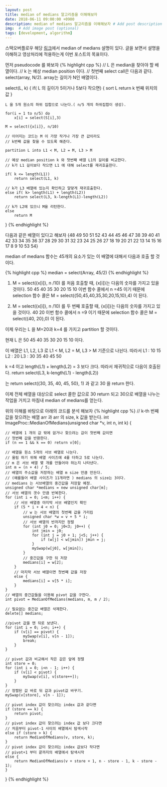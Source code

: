 ```yaml
---
layout: post
title: median of medians 알고리즘을 이해해보자
date: 2018-06-11 09:00:00 +0900
description: median of medians 알고리즘을 이해해보자 # Add post description (optional)
img:  # Add image post (optional)
tags: [development, algorithm]
---
```


스택오버플로우 해당 [링크](https://stackoverflow.com/questions/9489061/understanding-median-of-medians-algorithm)에서 median of medians 설명이 있다. 글을 보면서 설명을 이해하고 영상처리에 적용하는게 이번 포스트의 목표이다.

먼저 pseudocode 를 봐보자
{% highlight cpp %}
// L 은 median을 찾아야 할 배열이다.
// k 는 예상 median position 이다. 
// 첫번째 select call은 다음과 같다. select(array, N/2). array는 길이가 N인 배열이다.

select(L, k)
{
    if( L 의 길이가 5이거나 5보다 작으면)
    {
        sort L
        return k 번째 위치의 값
    }

    L 을 5개 원소의 하위 집합으로 나눈다.( n/5 개의 하위집합이 생성).

    for(i = 1 to n/5) do
        x[i] = select(S[i],3)

    M = select({x[i]}, n/10)

    // 이어지는 코드는 M 이 가장 작거나 가장 큰 값이라도 
    // k번째 값을 찾을 수 있도록 해준다.

    partition L into L1 < M, L2 = M, L3 > M

    // 예상 median position k 와 첫번째 배열 L1의 길이를 비교한다.
    // k가 L1 길이보다 작으면 L1 에 대해 select를 재귀호출한다.

    if( k <= length(L1))
        return select(L1, k)

    // k가 L3 배열에 있는지 확인하고 알맞게 재귀호출한다.
    else if( k> length(L1) + length(L2))
        return select(L3, k-length(L1)-length(L2))

    // k가 L2에 있으니 M을 리턴한다.
    else
        return M
}
{% endhighlight %}

다음과 같은 배열이 있다고 해보자
{48 49 50 51 52 43 44 45 46 47 38 39 40 41 42 33 34 35 36 37 28 29 30 31 32 23 24 25 26 27 18 19 20 21 22 13 14 15 16 17 8 9 10 53 54}

median of medians 함수는 45개의 요소가 있는 이 배열에 대해서 다음과 호출 할 것이다.

{% highlight cpp %}
median = select(Array, 45/2)
{% endhighlight %}

1. M = select({x[i]}, n /10) 를 처음 호출할 때, {x[i]}는 다음의 숫자를 가지고 있을 것이다. 50 45 40 35 30 20 15 10
이번 함수 콜에서 n =45 이기 때문에 selection 함수 콜은 M = select({50,45,40,35,30,20,15,10},4) 이 된다.

2. M = select({x[i]}, n /10) 를 두 번째 호출할 때, {x[i]}는 다음의 숫자를 가지고 있을 것이다. 40 20
이번 함수 콜에서 n =9 이기 때문에 selection 함수 콜은 M = select({40, 20},0) 이 된다.

이제 우리는 L 을 M=20과 k=4 를 가지고 partition 할 것이다.

현재 L 은 50 45 40 35 30 20 15 10 이다.

이 배열은 L1, L2, L3 로 L1 < M, L2 = M, L3 > M 기준으로 나뉜다. 따라서
L1 : 10 15
L2 : 20
L3 : 30 35 40 45 50

k =4 이고 length(L1) + length(L2) = 3 보다 크다. 따라서 재귀적으로 다음이 호출된다.
return select(L3, k-length(L1) - length(L2))

는 return select({30, 35, 40, 45, 50}, 1)
과 같고 30 을 return 한다.

이제 전체 배열을 대상으로 select 콜한 값으로 30 return 되고
30으로 배열을 나누는 작업을 거치고 마침내 median of medians를 얻는다.

위의 이해를 바탕으로 아래의 코드를 분석 해보자
{% highlight cpp %}
// k-th 번째 값을 찾으려는 배열 arr 과 arr 의 size, k 값을 받는다.
int ImageProc::MedianOfMedians(unsigned char *v, int n, int k) {

    // 배열에 1 개의 값 밖에 없거나 찾으려는 값이 첫번째 값이면
    // 첫번째 값을 반환한다.
	if (n == 1 && k == 0) return v[0];

    // 배열을 원소 5개의 서브 배열로 나눈다.
    // 올림 하기 위해 배열 사이즈에 4를 더하고 5로 나눈다.
    // m 은 서브 배열 몇 개를 만들어야 하는지 나타낸다.
	int m = (n + 4) / 5;
    // 배열의 주소값을 저장하는 배열 m size 만큼 만든다. 
    // (예를들어 배열 사이즈가 11개라면 ) medians 의 size는 3이다.
    // medians 는 서브배열의 중간값을 저장할 예정.
	unsigned char *medians = new unsigned char[m];
    // 서브 배열의 갯수 만큼 반복한다.
	for (int i = 0; i<m; i++) {
        // 서브 배열중 마지막 서브 배열인지 확인
		if (5 * i + 4 < n) {
            // w 는 서브 배열의 첫번째 값을 가리킴
			unsigned char *w = v + 5 * i;
            // 서브 배열의 반까지만 정렬
			for (int j0 = 0; j0<3; j0++) {
				int jmin = j0;
				for (int j = j0 + 1; j<5; j++) {
					if (w[j] < w[jmin]) jmin = j;
				}
				mySwap(w[j0], w[jmin]);
			}
            // 중간값을 구한 뒤 저장
			medians[i] = w[2];
		}
        // 마지막 서브 배열이면 첫번째 값을 저장
		else {
			medians[i] = v[5 * i];
		}
	}
    // 배열의 중간값들을 이용해 pivot 값을 구한다.
	int pivot = MedianOfMedians(medians, m, m / 2);

    // 필요없는 중간값 배열은 삭제한다.
	delete[] medians;

    //pivot 값을 맨 뒤로 보낸다.
	for (int i = 0; i<n; i++) {
		if (v[i] == pivot) {
			mySwap(v[i], v[n - 1]);
			break;
		}
	}

    // pivot 값과 비교해서 작은 값은 앞에 정렬
	int store = 0;
	for (int i = 0; i<n - 1; i++) {
		if (v[i] < pivot) {
			mySwap(v[i], v[store++]);
		}
	}
    // 정렬된 값 바로 뒤 값과 pivot값 바꾸기.
	mySwap(v[store], v[n - 1]);

    // pivot index 값이 찾으려는 index 값과 같다면
	if (store == k) {
		return pivot;
	}
    // pivot index 값이 찾으려는 index 값 보다 크다면
    // 처음부터 pivot-1 사이의 배열에서 탐색시작 
	else if (store > k) {
		return MedianOfMedians(v, store, k);
	}
    // pivot index 값이 찾으려는 index 값보다 작다면
    // pivot+1 부터 끝까지의 배열에서 탐색시작
	else {
		return MedianOfMedians(v + store + 1, n - store - 1, k - store - 1);
	}
}
{% endhighlight %}